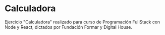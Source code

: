 # Calculadora

Ejercicio "Calculadora" realizado para curso de Programación FullStack con Node y React, dictados por Fundación Formar y Digital House.